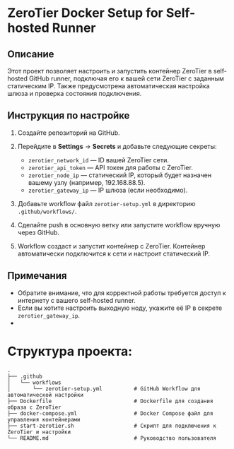 # ZeroTier Docker Setup for Self-hosted Runner

## Описание
Этот проект позволяет настроить и запустить контейнер ZeroTier в self-hosted GitHub runner, подключая его к вашей сети ZeroTier с заданным статическим IP. Также предусмотрена автоматическая настройка шлюза и проверка состояния подключения.

## Инструкция по настройке

1. Создайте репозиторий на GitHub.
2. Перейдите в **Settings** -> **Secrets** и добавьте следующие секреты:
   - `zerotier_network_id` — ID вашей ZeroTier сети.
   - `zerotier_api_token` — API токен для работы с ZeroTier.
   - `zerotier_node_ip` — статический IP, который будет назначен вашему узлу (например, 192.168.88.5).
   - `zerotier_gateway_ip` — IP шлюза (если необходимо).

3. Добавьте workflow файл `zerotier-setup.yml` в директорию `.github/workflows/`.
4. Сделайте push в основную ветку или запустите workflow вручную через GitHub.
5. Workflow создаст и запустит контейнер с ZeroTier. Контейнер автоматически подключится к сети и настроит статический IP.

## Примечания
- Обратите внимание, что для корректной работы требуется доступ к интернету с вашего self-hosted runner.
- Если вы хотите настроить выходную ноду, укажите её IP в секрете `zerotier_gateway_ip`.
- 

# Структура проекта:
```
.
├── .github
│   └── workflows
│       └── zerotier-setup.yml          # GitHub Workflow для автоматической настройки
├── Dockerfile                          # Dockerfile для создания образа с ZeroTier
├── docker-compose.yml                  # Docker Compose файл для управления контейнерами
├── start-zerotier.sh                   # Скрипт для подключения к ZeroTier и настройки
└── README.md                           # Руководство пользователя

```
